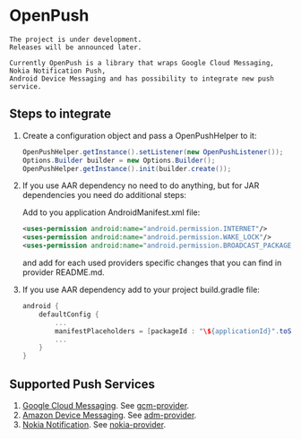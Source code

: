 OpenPush
========
    The project is under development.
    Releases will be announced later.

    Currently OpenPush is a library that wraps Google Cloud Messaging, Nokia Notification Push,
    Android Device Messaging and has possibility to integrate new push service.

Steps to integrate
------------------

1. Create a configuration object and pass a OpenPushHelper to it:

    ````java
    OpenPushHelper.getInstance().setListener(new OpenPushListener());
    Options.Builder builder = new Options.Builder();
    OpenPushHelper.getInstance().init(builder.create());
    ````

2. If you use AAR dependency no need to do anything, but for JAR dependencies you need do additional steps:

    Add to you application AndroidManifest.xml file:

    ````xml
    <uses-permission android:name="android.permission.INTERNET"/>
    <uses-permission android:name="android.permission.WAKE_LOCK"/>
    <uses-permission android:name="android.permission.BROADCAST_PACKAGE_REMOVED"/>
    ````

    and add for each used providers specific changes that you can find in provider README.md.
   
3. If you use AAR dependency add to your project build.gradle file:

    ````groovy
    android {
        defaultConfig {
            ...
            manifestPlaceholders = [packageId : "\${applicationId}".toString()]
            ...
        }
    }
    ````

Supported Push Services
-----------------------

1. [Google Cloud Messaging][1]. See [gcm-provider][4].
2. [Amazon Device Messaging][2]. See [adm-provider][5].
3. [Nokia Notification][3]. See [nokia-provider][6].

[1]: https://developer.android.com/google/gcm/index.html
[2]: https://developer.amazon.com/appsandservices/apis/engage/device-messaging
[3]: http://developer.nokia.com/resources/library/nokia-x/nokia-notifications.html
[4]: https://github.com/onepf/OpenPush/tree/readme/providers/gcm
[5]: https://github.com/onepf/OpenPush/tree/readme/providers/adm
[6]: https://github.com/onepf/OpenPush/tree/readme/providers/nokia
